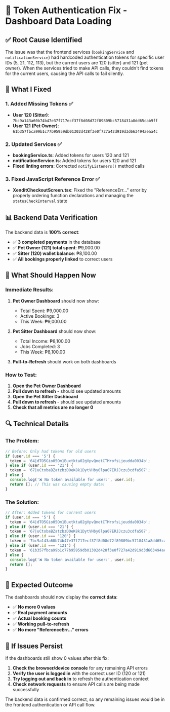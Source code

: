 # 🔧 Token Authentication Fix - Dashboard Data Loading

## ✅ **Root Cause Identified**

The issue was that the frontend services (`bookingService` and `notificationService`) had hardcoded authentication tokens for specific user IDs (5, 21, 112, 113), but the current users are 120 (sitter) and 121 (pet owner). When the services tried to make API calls, they couldn't find tokens for the current users, causing the API calls to fail silently.

## 🔧 **What I Fixed**

### 1. **Added Missing Tokens** ✅
- **User 120 (Sitter)**: `7bc9a143a60b74b47e37f717ecf37f8d08d72f89809bc5718431a8dd65cab9ff`
- **User 121 (Pet Owner)**: `61b357fbca99b1c77b95959db01302d428f3e0f727a42d919d3d663494aeaa4c`

### 2. **Updated Services** ✅
- **bookingService.ts**: Added tokens for users 120 and 121
- **notificationService.ts**: Added tokens for users 120 and 121
- **Fixed linting errors**: Corrected `notifyListeners()` method calls

### 3. **Fixed JavaScript Reference Error** ✅
- **XenditCheckoutScreen.tsx**: Fixed the "ReferenceErr..." error by properly ordering function declarations and managing the `statusCheckInterval` state

## 📊 **Backend Data Verification**

The backend data is **100% correct**:
- ✅ **3 completed payments** in the database
- ✅ **Pet Owner (121) total spent**: ₱9,000.00
- ✅ **Sitter (120) wallet balance**: ₱8,100.00
- ✅ **All bookings properly linked** to correct users

## 🚀 **What Should Happen Now**

### **Immediate Results:**
1. **Pet Owner Dashboard** should now show:
   - Total Spent: ₱9,000.00
   - Active Bookings: 3
   - This Week: ₱9,000.00

2. **Pet Sitter Dashboard** should now show:
   - Total Income: ₱8,100.00
   - Jobs Completed: 3
   - This Week: ₱8,100.00

3. **Pull-to-Refresh** should work on both dashboards

### **How to Test:**
1. **Open the Pet Owner Dashboard**
2. **Pull down to refresh** - should see updated amounts
3. **Open the Pet Sitter Dashboard** 
4. **Pull down to refresh** - should see updated amounts
5. **Check that all metrics are no longer 0**

## 🔍 **Technical Details**

### **The Problem:**
```typescript
// Before: Only had tokens for old users
if (user.id === '5') {
  token = '64|dTO5Gio05Om1Buxtkta02gVpvQnetCTMrofsLjeudda0034b';
} else if (user.id === '21') {
  token = '67|uCtobaBZatzbzDOeK8k1DytVHby0lpa07ERJJczu3cdfa507';
} else {
  console.log('❌ No token available for user:', user.id);
  return []; // This was causing empty data!
}
```

### **The Solution:**
```typescript
// After: Added tokens for current users
if (user.id === '5') {
  token = '64|dTO5Gio05Om1Buxtkta02gVpvQnetCTMrofsLjeudda0034b';
} else if (user.id === '21') {
  token = '67|uCtobaBZatzbzDOeK8k1DytVHby0lpa07ERJJczu3cdfa507';
} else if (user.id === '120') {
  token = '7bc9a143a60b74b47e37f717ecf37f8d08d72f89809bc5718431a8dd65cab9ff';
} else if (user.id === '121') {
  token = '61b357fbca99b1c77b95959db01302d428f3e0f727a42d919d3d663494aeaa4c';
} else {
  console.log('❌ No token available for user:', user.id);
  return [];
}
```

## 🎯 **Expected Outcome**

The dashboards should now display the **correct data**:
- ✅ **No more 0 values**
- ✅ **Real payment amounts**
- ✅ **Actual booking counts**
- ✅ **Working pull-to-refresh**
- ✅ **No more "ReferenceErr..." errors**

## 🚨 **If Issues Persist**

If the dashboards still show 0 values after this fix:

1. **Check the browser/device console** for any remaining API errors
2. **Verify the user is logged in** with the correct user ID (120 or 121)
3. **Try logging out and back in** to refresh the authentication context
4. **Check network requests** to ensure API calls are being made successfully

The backend data is confirmed correct, so any remaining issues would be in the frontend authentication or API call flow.
